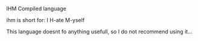 IHM Compiled language

ihm is short for:
I
H-ate
M-yself

This language doesnt fo anything usefull, so I do not recommend using it...
